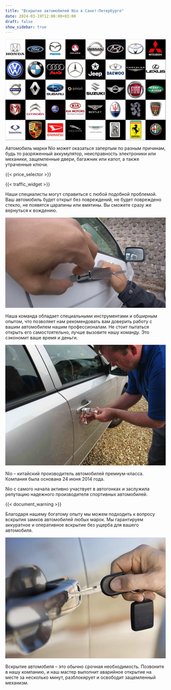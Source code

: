 ```yaml
---
title: "Вскрытие автомобилей Nio в Санкт-Петербурге"
date: 2024-03-19T12:00:00+03:00
draft: false
show_sidebar: true
---
```


![Nio: Аварийное вскрытие автомобиля без повреждений](../car_logo.jpg)

Автомобиль марки Nio может оказаться запертым по разным причинам, будь то разряженный аккумулятор, неисправность электроники или механики, защемленные двери, багажник или капот, а также утраченные ключи.

{{< price_selector >}}

{{< traffic_widget >}}

Наши специалисты могут справиться с любой подобной проблемой. Ваш автомобиль будет открыт без повреждений, не будет повреждено стекло, не появятся царапины или вмятины. Вы сможете сразу же вернуться к вождению.

![Вскрытие автомобиля без повреждений](../car.jpg)

Наша команда обладает специальными инструментами и обширным опытом, что позволяет нам рекомендовать вам доверить работу с вашим автомобилем нашим профессионалам. Не стоит пытаться открыть его самостоятельно, лучше вызовите нашу команду. Это сэкономит ваше время и деньги.

![Процесс вскрытия автомобиля](../car_open.jpg)

Nio – китайский производитель автомобилей премиум-класса. Компания была основана 24 июня 2014 года.

Nio с самого начала активно участвует в автогонках и заслужила репутацию надежного производителя спортивных автомобилей.

{{< document_warning >}}

Благодаря нашему богатому опыту мы можем подходить к вопросу вскрытия замков автомобилей любых марок. Мы гарантируем аккуратное и оперативное вскрытие без ущерба для вашего автомобиля.

![Ключ от автомобиля](../car_key.jpg)

Вскрытие автомобиля – это обычно срочная необходимость. Позвоните в нашу компанию, и наш мастер выполнит аварийное открытие на месте за несколько минут, разблокирует и освободит защемленный механизм.
